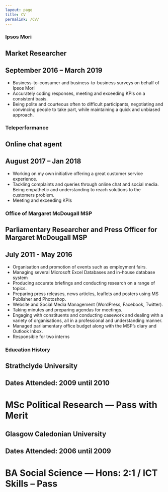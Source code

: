 ```yaml
---
layout: page
title: CV
permalink: /CV/
---
```


### Ipsos Mori
## Market Researcher
## September 2016 – March 2019

- Business-to-consumer and business-to-business surveys on behalf of Ipsos Mori
- Accurately coding responses, meeting and exceeding KPIs on a consistent basis.
- Being polite and courteous often to difficult participants, negotiating and convincing people to take part, 
  while maintaining a quick and unbiased approach. 

### Teleperformance
## Online chat agent
## August 2017 – Jan 2018

- Working on my own initiative offering a great customer service experience.
- Tackling complaints and queries through online chat and social media. Being empathetic and 
  understanding to reach solutions to the customers problem.
- Meeting and exceeding KPIs


### Office of Margaret McDougall MSP
## Parliamentary Researcher and Press Officer for Margaret McDougall MSP
## July 2011 -  May 2016

- Organisation and promotion of events such as employment fairs.
- Managing several Microsoft Excel Databases and in-house database system
- Producing accurate briefings and conducting research on a range of topics.
- Preparing press releases, news articles, leaflets and posters using MS Publisher and Photoshop.
- Website and Social Media Management (WordPress, Facebook, Twitter).
- Taking minutes and preparing agendas for meetings.
- Engaging with constituents and conducting casework and dealing with a variety of organisations, 
  all in a professional and understanding manner.
- Managed parliamentary office budget along with the MSP’s diary and Outlook Inbox.
- Responsible for two interns 


### Education History

## Strathclyde University
## Dates Attended: 2009 until 2010
# MSc Political Research — Pass with Merit 

## Glasgow Caledonian University
## Dates Attended: 2006 until 2009
# BA Social Science — Hons: 2:1 / ICT Skills – Pass





        